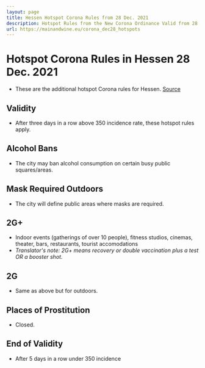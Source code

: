 ```yaml
---
layout: page
title: Hessen Hotspot Corona Rules from 28 Dec. 2021
description: Hotspot Rules from the New Corona Ordinance Valid from 28 Dec. to 13 Jan.
url: https://mainandwine.eu/corona_dec28_hotspots
--- 
```


# Hotspot Corona Rules in Hessen 28 Dec. 2021
- These are the additional hotspot Corona rules for Hessen. [Source](https://www.hessen.de/sites/hessen.hessen.de/files/2021-12/hotspot_hessen_2181221_v3.pdf)

## Validity
- After three days in a row above 350 incidence rate, these hotspot rules apply.

## Alcohol Bans
- The city may ban alcohol consumption on certain busy public squares/areas.

## Mask Required Outdoors
- The city will define public areas where masks are required.

## 2G+
- Indoor events (gatherings of over 10 people), fitness studios, cinemas, theater, bars, restaurants, tourist accomodations
- _Translator's note: 2G+ means recovery or double vaccination plus a test OR a booster shot._

## 2G
- Same as above but for outdoors.

## Places of Prostitution
- Closed.  

## End of Validity
- After 5 days in a row under 350 incidence

